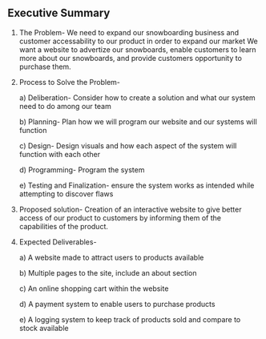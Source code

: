 ## Executive Summary
1. The Problem- We need to expand our snowboarding business and customer accessability to our product in order to expand our market
We want a website to advertize our snowboards, enable customers to learn more about our snowboards, and provide customers opportunity to purchase them.
2. Process to Solve the Problem-

    a) Deliberation- Consider how to create a solution and what our system need to do among our team
  
    b) Planning- Plan how we will program our website and our systems will function
  
    c) Design- Design visuals and how each aspect of the system will function with each other
  
    d) Programming- Program the system
  
    e) Testing and Finalization- ensure the system works as intended while attempting to discover flaws
  
4. Proposed solution- Creation of an interactive website to give better access of our product to customers by informing them of the capabilities of the product.
5. Expected Deliverables-
   
    a) A website made to attract users to products available
  
    b) Multiple pages to the site, include an about section
  
    c) An online shopping cart within the website
  
    d) A payment system to enable users to purchase products
  
    e) A logging system to keep track of products sold and compare to stock available
